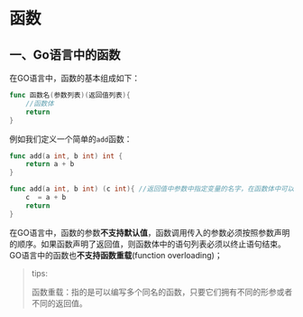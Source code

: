 # 函数



## 一、Go语言中的函数

在GO语言中，函数的基本组成如下：

```go
func 函数名(参数列表)(返回值列表){
    //函数体
    return
}
```

例如我们定义一个简单的`add`函数：

```go
func add(a int, b int) int {
    return a + b
}

func add(a int, b int) (c int){ //返回值中参数中指定变量的名字，在函数体中可以直接使用
	c  = a + b
	return 
}
```

在GO语言中，函数的参数**不支持默认值**，函数调用传入的参数必须按照参数声明的顺序。如果函数声明了返回值，则函数体中的语句列表必须以终止语句结束。GO语言中的函数也**不支持函数重载**(function overloading)；

> tips:
>
> 函数重载：指的是可以编写多个同名的函数，只要它们拥有不同的形参或者不同的返回值。

